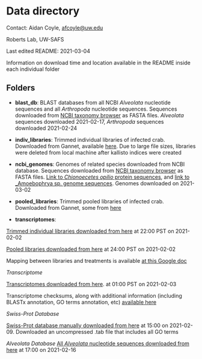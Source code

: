 # Data directory

Contact: Aidan Coyle, afcoyle@uw.edu

Roberts Lab, UW-SAFS

Last edited README: 2021-03-04

Information on download time and location available in the README inside each individual folder

## Folders

- **blast_db**: BLAST databases from all NCBI _Alveolata_ nucleotide sequences and all _Arthropoda_ nucleotide sequences. Sequences downloaded from [NCBI taxonomy browser](https://www.ncbi.nlm.nih.gov/Taxonomy/Browser/wwwtax.cg) as FASTA files. _Alveolata_ sequences downloaded 2021-02-17, _Arthropoda_ sequences downloaded 2021-02-24

- **indiv_libraries**: Trimmed individual libraries of infected crab. Downloaded from Gannet, available [here](https://gannet.fish.washington.edu/Atumefaciens/20200318_cbai_RNAseq_fastp_trimming/). Due to large file sizes, libraries were deleted from local machine after kallisto indices were created

- **ncbi_genomes**: Genomes of related species downloaded from NCBI database. Sequences downloaded from [NCBI taxonomy browser](https://www.ncbi.nlm.nih.gov/Taxonomy/Browser/wwwtax.cg) as FASTA files. [Link to _Chionoecetes opilio_ protein sequences](https://www.ncbi.nlm.nih.gov/genome/?term=txid41210%5BOrganism:exp%5D), and [link to _Amoebophrya sp. genome sequences](https://www.ncbi.nlm.nih.gov/genome/?term=txid1775427%5BOrganism:exp%5D). Genomes downloaded on 2021-03-02

- **pooled_libraries**: Trimmed pooled libraries of infected crab. Downloaded from Gannet, some from [here](https://gannet.fish.washington.edu/Atumefaciens/20200414_cbai_RNAseq_fastp_trimming/)

- **transcriptomes**: 


[Trimmed individual libraries downloaded from here](https://gannet.fish.washington.edu/Atumefaciens/20200318_cbai_RNAseq_fastp_trimming/) at 22:00 PST on 2021-02-02

[Pooled libraries downloaded from here](https://gannet.fish.washington.edu/Atumefaciens/20200414_cbai_RNAseq_fastp_trimming/) at 24:00 PST on 2021-02-02

Mapping between libraries and treatments is available [at this Google doc](https://docs.google.com/spreadsheets/d/1d17yg5F5gKKC66O8QkTIlPxljJeuX7ZsG46pkBr1lNQ/edit#gid=0)

*Transcriptome*

[Transcriptomes downloaded from here](https://owl.fish.washington.edu/halfshell/genomic-databank/). at 01:00 PST on 2021-02-03

Transcriptome checksums, along with additional information (including BLASTx annotation, GO terms annotation, etc) [available here](https://github.com/RobertsLab/resources/wiki/Genomic-Resources)

*Swiss-Prot Database*

[Swiss-Prot database manually downloaded from here](https://www.uniprot.org/uniprot/?) at 15:00 on 2021-02-09.
Downloaded an uncompressed .tab file that includes all GO terms

*Alveolata Database*
[All _Alveolata_ nucleotide sequences downloaded from here](https://www.ncbi.nlm.nih.gov/nuccore/?term=txid33630[Organism:exp]) at 17:00 on 2021-02-16